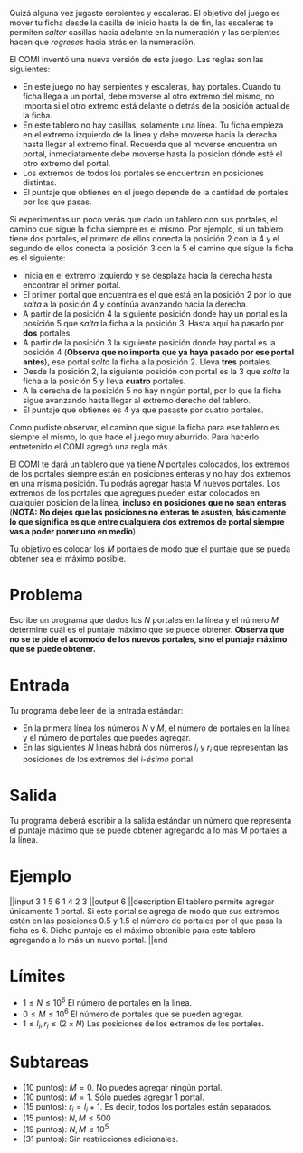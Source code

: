Quizá alguna vez jugaste serpientes y escaleras. El objetivo del juego es mover tu ficha desde la casilla de inicio hasta la de fin, las escaleras te permiten _saltar_ casillas hacia adelante en la numeración y las serpientes hacen que _regreses_ hacia atrás en la numeración.

El COMI inventó una nueva versión de este juego. Las reglas son las siguientes:

- En este juego no hay serpientes y escaleras, hay portales. Cuando tu ficha llega a un portal, debe moverse al otro extremo del mismo, no importa si el otro extremo está delante o detrás de la posición actual de la ficha.
- En este tablero no hay casillas, solamente una línea. Tu ficha empieza en el extremo izquierdo de la línea y debe moverse hacia la derecha hasta llegar al extremo final. Recuerda que al moverse encuentra un portal, inmediatamente debe moverse hasta la posición dónde esté el otro extremo del portal.
- Los extremos de todos los portales se encuentran en posiciones distintas.
- El puntaje que obtienes en el juego depende de la cantidad de portales por los que pasas.

Si experimentas un poco verás que dado un tablero con sus portales, el camino que sigue la ficha siempre es el mismo. Por ejemplo, si un tablero tiene dos portales, el primero de ellos conecta la posición $2$ con la $4$ y el segundo de ellos conecta la posición $3$ con la $5$ el camino que sigue la ficha es el siguiente:

- Inicia en el extremo izquierdo y se desplaza hacia la derecha hasta encontrar el primer portal.
- El primer portal que encuentra es el que está en la posición $2$ por lo que _salta_ a la posición $4$ y continúa avanzando hacia la derecha.
- A partir de la posición $4$ la siguiente posición donde hay un portal es la posición $5$ que _salta_ la ficha a la posición $3$. Hasta aquí ha pasado por **dos** portales.
- A partir de la posición $3$ la siguiente posición donde hay portal es la posición $4$ (**Observa que no importa que ya haya pasado por ese portal antes**), ese portal _salta_ la ficha a la posición $2$. Lleva **tres** portales.
- Desde la posición $2$, la siguiente posición con portal es la $3$ que _salta_ la ficha a la posición $5$ y lleva **cuatro** portales.
- A la derecha de la posición $5$ no hay ningún portal, por lo que la ficha sigue avanzando hasta llegar al extremo derecho del tablero.
- El puntaje que obtienes es $4$ ya que pasaste por cuatro portales.

Como pudiste observar, el camino que sigue la ficha para ese tablero es siempre el mismo, lo que hace el juego muy aburrido. Para hacerlo entretenido el COMI agregó una regla más.

El COMI te dará un tablero que ya tiene $N$ portales colocados, los extremos de los portales siempre están en posiciones enteras y no hay dos extremos en una misma posición. Tu podrás agregar hasta $M$ nuevos portales. Los extremos de los portales que agregues pueden estar colocados en cualquier posición de la línea, **incluso en posiciones que no sean enteras** (**NOTA: No dejes que las posiciones no enteras te asusten, básicamente lo que significa es que entre cualquiera dos extremos de portal siempre vas a poder poner uno en medio**).

Tu objetivo es colocar los $M$ portales de modo que el puntaje que se pueda obtener sea el máximo posible.

# Problema

Escribe un programa que dados los $N$ portales en la línea y el número $M$ determine cuál es el puntaje máximo que se puede obtener. **Observa que no se te pide el acomodo de los nuevos portales, sino el puntaje máximo que se puede obtener.**

# Entrada

Tu programa debe leer de la entrada estándar:

- En la primera línea los números $N$ y $M$, el número de portales en la línea y el número de portales que puedes agregar.
- En las siguientes $N$ líneas habrá dos números $l_i$ y $r_i$ que representan las posiciones de los extremos del i-$ésimo$ portal.

# Salida

Tu programa deberá escribir a la salida estándar un número que representa el puntaje máximo que se puede obtener agregando a lo más $M$ portales a la línea.

# Ejemplo

||input
3 1
5 6
1 4
2 3
||output
6
||description
El tablero permite agregar únicamente $1$ portal. Si este portal se agrega de modo que sus extremos estén en las posiciones $0.5$ y $1.5$ el número de portales por el que pasa la ficha es $6$. Dicho puntaje es el máximo obtenible para este tablero agregando a lo más un nuevo portal.
||end

# Límites

- $1 \leq N \leq 10^6$ El número de portales en la línea.
- $0 \leq M \leq 10^6$ El número de portales que se pueden agregar.
- $1 \leq l_i, r_i \leq (2 \times N)$ Las posiciones de los extremos de los portales.

# Subtareas

- (10 puntos): $M = 0$. No puedes agregar ningún portal.
- (10 puntos): $M = 1$. Sólo puedes agregar $1$ portal.
- (15 puntos): $r_i = l_i + 1$. Es decir, todos los portales están separados.
- (15 puntos): $N, M \leq 500$
- (19 puntos): $N, M \leq 10^5$
- (31 puntos): Sin restricciones adicionales.
